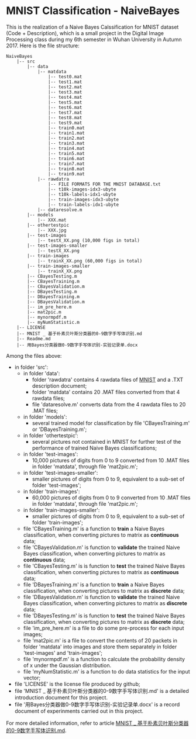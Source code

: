 # MNIST Classification - NaiveBayes

This is the realization of a Naive Bayes Calssification for MNIST dataset (Code + Description), which is a small project in the Digital Image Processing class during my 6th semester in Wuhan University in Autumn 2017. Here is the file structure:

```
NaiveBayes
    |-- src
        |-- data
            |-- matdata
                |-- test0.mat
                |-- test1.mat
                |-- test2.mat
                |-- test3.mat
                |-- test4.mat
                |-- test5.mat
                |-- test6.mat
                |-- test7.mat
                |-- test8.mat
                |-- test9.mat
                |-- train0.mat
                |-- train1.mat
                |-- train2.mat
                |-- train3.mat
                |-- train4.mat
                |-- train5.mat
                |-- train6.mat
                |-- train7.mat
                |-- train8.mat
                |-- train9.mat
            |-- rawdatra
                |-- FILE FORMATS FOR THE MNIST DATABASE.txt
                |-- t10k-images-idx3-ubyte
                |-- t10k-labels-idx1-ubyte
                |-- train-images-idx3-ubyte
                |-- train-labels-idx1-ubyte
            |-- dataresolve.m
        |-- models
            |-- XXX.mat
        |-- othertestpic
            |-- XXX.jpg
        |-- test-images
            |-- testX_XX.png (10,000 figs in total)
        |-- test-images-smaller
            |-- testX_XX.png
        |-- train-images
            |-- trainX_XX.png (60,000 figs in total)
        |-- train-images-smaller
            |-- trainX_XX.png
        |-- CBayesTesting.m
        |-- CBayesTraining.m
        |-- CBayesValidation.m
        |-- DBayesTesting.m
        |-- DBayesTraining.m
        |-- DBayesValidation.m
        |-- im_pre_here.m
        |-- mat2pic.m
        |-- mynormpdf.m
        |-- myNumStatistic.m
    |-- LICENSE
    |-- MNIST _ 基于朴素贝叶斯分类器的0-9数字手写体识别.md
    |-- Readme.md
    |-- 用Bayes分类器做0-9数字手写体识别-实验记录单.docx
```
Among the files above:
- in folder 'src':
  - in folder 'data':
    - folder 'rawdatra' contains 4 rawdata files of [MNIST](http://yann.lecun.com/exdb/mnist/) and a .TXT description document;
    - folder 'matdata' contains 20 .MAT files converted from that 4 rawdata files;
    - file 'dataresolve.m' converts data from the 4 rawdata files to 20 .MAT files;
  - in folder 'models':
    - several trained model for classification by file 'CBayesTraining.m' or 'DBayesTraining.m';
  - in folder 'othertestpic':
    - several pictures not contained in MNIST for further test of the performance of trained Naive Bayes classifications;
  - in folder 'test-images':
    - 10,000 pictures of digits from 0 to 9 converted from 10 .MAT files in folder 'matdata', through file 'mat2pic.m';
  - in folder 'test-images-smaller':
    - smaller pictures of digits from 0 to 9, equivalent to a sub-set of folder 'test-images';
  - in folder 'train-images':
    - 60,000 pictures of digits from 0 to 9 converted from 10 .MAT files in folder 'matdata', through file 'mat2pic.m';
  - in folder 'train-images-smaller':
    - smaller pictures of digits from 0 to 9, equivalent to a sub-set of folder 'train-images';
  - file 'CBayesTraining.m' is a function to **train** a Naive Bayes classification, when converting pictures to matrix as **continuous** data;
  - file 'CBayesValidation.m' is function to **validate** the trained Naive Bayes classification, when converting pictures to matrix as **continuous** data;
  - file 'CBayesTesting.m' is is function to **test** the trained Naive Bayes classification, when converting pictures to matrix as **continuous** data;
  - file 'DBayesTraining.m' is a function to **train** a Naive Bayes classification, when converting pictures to matrix as **discrete** data;
  - file 'DBayesValidation.m' is function to **validate** the trained Naive Bayes classification, when converting pictures to matrix as **discrete** data;
  - file 'DBayesTesting.m' is is function to **test** the trained Naive Bayes classification, when converting pictures to matrix as **discrete** data;
  - file 'im_pre_here.m' is a file to do some pre-process for each input images;
  - file 'mat2pic.m' is a file to convert the contents of 20 packets in folder 'matdata' into images and store them separately in folder 'test-images' and 'train-images';
  - file 'mynormpdf.m' is a function to calculate the probability density of x under the Gaussian distribution.
  - file 'myNumStatistic.m' is a function to do data statistics for the input vector;
- file 'LICENSE' is the license file produced by github;
- file 'MNIST _ 基于朴素贝叶斯分类器的0-9数字手写体识别.md' is a detailed introduction document for this project. 
- file '用Bayes分类器做0-9数字手写体识别-实验记录单.docx' is a record document of experinments carried out in this project.

For more detailed information, refer to article [MNIST _ 基于朴素贝叶斯分类器的0-9数字手写体识别.md]().